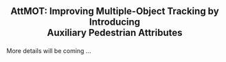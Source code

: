 ## <p align="center">AttMOT: Improving Multiple-Object Tracking by Introducing <br> Auxiliary Pedestrian Attributes</p>

More details will be coming ...
